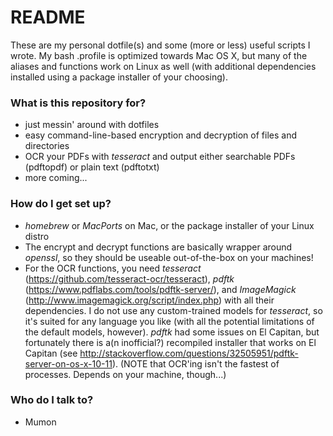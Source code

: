 # README #

These are my personal dotfile(s) and some (more or less) useful scripts I wrote. My bash .profile is optimized towards Mac OS X, but many of the aliases and functions work on Linux as well (with additional dependencies installed using a package installer of your choosing).

### What is this repository for? ###

* just messin' around with dotfiles
* easy command-line-based encryption and decryption of files and directories
* OCR your PDFs with _tesseract_ and output either searchable PDFs (pdftopdf) or plain text (pdftotxt)
* more coming...

### How do I get set up? ###

* _homebrew_ or _MacPorts_ on Mac, or the package installer of your Linux distro
* The encrypt and decrypt functions are basically wrapper around _openssl_, so they should be useable out-of-the-box on your machines!
* For the OCR functions, you need _tesseract_ (https://github.com/tesseract-ocr/tesseract), _pdftk_ (https://www.pdflabs.com/tools/pdftk-server/), and _ImageMagick_ (http://www.imagemagick.org/script/index.php) with all their dependencies. I do not use any custom-trained models for _tesseract_, so it's suited for any language you like (with all the potential limitations of the default models, however). _pdftk_ had some issues on El Capitan, but fortunately there is a(n inofficial?) recompiled installer that works on El Capitan (see http://stackoverflow.com/questions/32505951/pdftk-server-on-os-x-10-11).
(NOTE that OCR'ing isn't the fastest of processes. Depends on your machine, though...)

### Who do I talk to? ###

* Mumon